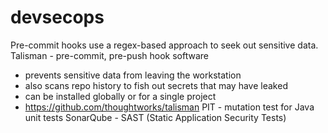 # devsecops
Pre-commit hooks use a regex-based approach to seek out sensitive data.
Talisman - pre-commit, pre-push hook software
* prevents sensitive data from leaving the workstation
* also scans repo history to fish out secrets that may have leaked
* can be installed globally or for a single project
* https://github.com/thoughtworks/talisman
PIT - mutation test for Java unit tests
SonarQube - SAST (Static Application Security Tests)
